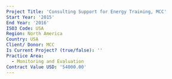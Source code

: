```yaml
---
Project Title: 'Consulting Support for Energy Training, MCC'
Start Year: '2015'
End Year: '2016'
ISO3 Code: USA
Region: North America
Country: USA
Client/ Donor: MCC
Is Current Project? (true/false): ''
Practice Area:
  - Monitoring and Evaluation
Contract Value USD: '54000.00'
---
```

